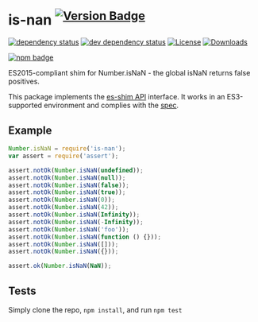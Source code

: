 # is-nan <sup>[![Version Badge][2]][1]</sup>

[![dependency status][5]][6]
[![dev dependency status][7]][8]
[![License][license-image]][license-url]
[![Downloads][downloads-image]][downloads-url]

[![npm badge][11]][1]

ES2015-compliant shim for Number.isNaN - the global isNaN returns false positives.

This package implements the [es-shim API](https://github.com/es-shims/api) interface. It works in an ES3-supported environment and complies with the [spec](http://www.ecma-international.org/ecma-262/6.0/#sec-number.isnan).

## Example

```js
Number.isNaN = require('is-nan');
var assert = require('assert');

assert.notOk(Number.isNaN(undefined));
assert.notOk(Number.isNaN(null));
assert.notOk(Number.isNaN(false));
assert.notOk(Number.isNaN(true));
assert.notOk(Number.isNaN(0));
assert.notOk(Number.isNaN(42));
assert.notOk(Number.isNaN(Infinity));
assert.notOk(Number.isNaN(-Infinity));
assert.notOk(Number.isNaN('foo'));
assert.notOk(Number.isNaN(function () {}));
assert.notOk(Number.isNaN([]));
assert.notOk(Number.isNaN({}));

assert.ok(Number.isNaN(NaN));
```

## Tests
Simply clone the repo, `npm install`, and run `npm test`

[1]: https://npmjs.org/package/is-nan
[2]: https://versionbadg.es/es-shims/is-nan.svg
[5]: https://david-dm.org/es-shims/is-nan.svg
[6]: https://david-dm.org/es-shims/is-nan
[7]: https://david-dm.org/es-shims/is-nan/dev-status.svg
[8]: https://david-dm.org/es-shims/is-nan#info=devDependencies
[11]: https://nodei.co/npm/is-nan.png?downloads=true&stars=true
[license-image]: https://img.shields.io/npm/l/is-nan.svg
[license-url]: LICENSE
[downloads-image]: https://img.shields.io/npm/dm/is-nan.svg
[downloads-url]: https://npm-stat.com/charts.html?package=is-nan
